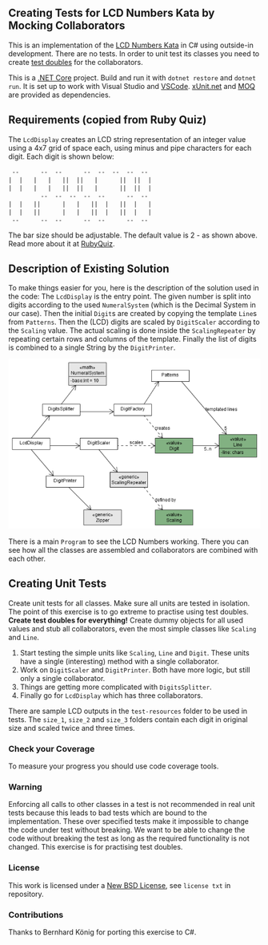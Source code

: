 ﻿## Creating Tests for LCD Numbers Kata by Mocking Collaborators

This is an implementation of the [LCD Numbers Kata](http://rubyquiz.com/quiz14.html)
in C# using outside-in development. There are no tests. In order to unit test its
classes you need to create [test doubles](http://martinfowler.com/bliki/TestDouble.html)
for the collaborators.

This is a [.NET Core](https://www.microsoft.com/net/core) project. Build and run it
with `dotnet restore` and `dotnet run`. It is set up to work with Visual Studio and
[VSCode](https://code.visualstudio.com/).
[xUnit.net](https://xunit.github.io/) and [MOQ](http://www.moqthis.com/)
are provided as dependencies.

## Requirements (copied from Ruby Quiz)

The `LcdDisplay` creates an LCD string representation of an integer value using a
4x7 grid of space each, using minus and pipe characters for each digit.
Each digit is shown below:

     --      --  --      --  --  --  --  --
    |  |   |   |   ||  ||   |      ||  ||  |
    |  |   |   |   ||  ||   |      ||  ||  |
             --  --  --  --  --      --  --
    |  |   ||      |   |   ||  |   ||  |   |
    |  |   ||      |   |   ||  |   ||  |   |
     --      --  --      --  --      --  --

The bar size should be adjustable. The default value is 2 - as shown above.
Read more about it at [RubyQuiz](http://rubyquiz.com/quiz14.html).

## Description of Existing Solution

To make things easier for you, here is the description of the solution used in the code:
The `LcdDisplay` is the entry point. The given number is split into digits according to the
used `NumeralSystem` (which is the Decimal System in our case). Then the initial `Digit`s are
created by copying the template `Line`s from `Patterns`. Then the (LCD) digits are scaled
by `DigitScaler` according to the `Scaling` value. The actual scaling is done inside
the `ScalingRepeater` by repeating certain rows and columns of the template. Finally
the list of digits is combined to a single String by the `DigitPrinter`.

![UML Class Diagram](model/LcdDisplay_Class_Diagram.png)

There is a main `Program` to see the LCD Numbers working. There you can see how all the
classes are assembled and collaborators are combined with each other.

## Creating Unit Tests

Create unit tests for all classes. Make sure all units are tested in isolation.
The point of this exercise is to go extreme to practise using test doubles.
**Create test doubles for everything!** Create dummy objects for all used values
and stub all collaborators, even the most simple classes like `Scaling` and `Line`.

1. Start testing the simple units like `Scaling`, `Line` and `Digit`.
   These units have a single (interesting) method with a single collaborator.
1. Work on `DigitScaler` and `DigitPrinter`. Both have more logic, but still only
   a single collaborator.
1. Things are getting more complicated with `DigitsSplitter`.
1. Finally go for `LcdDisplay` which has three collaborators.

There are sample LCD outputs in the `test-resources` folder to be used in tests.
The `size_1`, `size_2` and `size_3` folders contain each digit in original size and
scaled twice and three times.

### Check your Coverage

To measure your progress you should use code coverage tools.

### Warning

Enforcing all calls to other classes in a test is not recommended in real unit tests
because this leads to bad tests which are bound to the implementation. These
over specified tests make it impossible to change the code under test without breaking.
We want to be able to change the code without breaking the test as long as the
required functionality is not changed. This exercise is for practising test doubles.

### License

This work is licensed under a [New BSD License](http://opensource.org/licenses/bsd-license.php), see `license txt` in repository.

### Contributions

Thanks to Bernhard König for porting this exercise to C#.
